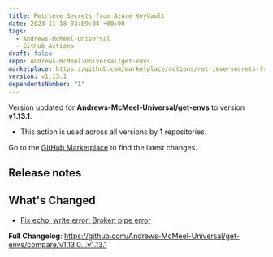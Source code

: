```yaml
---
title: Retrieve Secrets from Azure KeyVault
date: 2023-11-18 03:09:04 +00:00
tags:
  - Andrews-McMeel-Universal
  - GitHub Actions
draft: false
repo: Andrews-McMeel-Universal/get-envs
marketplace: https://github.com/marketplace/actions/retrieve-secrets-from-azure-keyvault
version: v1.13.1
dependentsNumber: "1"
---
```



Version updated for **Andrews-McMeel-Universal/get-envs** to version **v1.13.1**.
- This action is used across all versions by **1** repositories.

Go to the [GitHub Marketplace](https://github.com/marketplace/actions/retrieve-secrets-from-azure-keyvault) to find the latest changes.

## Release notes

<!-- Release notes generated using configuration in .github/release.yml at main -->

## What's Changed
- [Fix echo: write error: Broken pipe error](https://github.com/Andrews-McMeel-Universal/get-envs/commit/8880d02d86424b02cea5afbe0132be935acf8e2c)


**Full Changelog**: https://github.com/Andrews-McMeel-Universal/get-envs/compare/v1.13.0...v1.13.1
